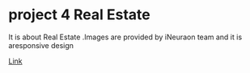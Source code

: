 
# project 4 Real Estate
 It is about Real Estate .Images are provided by iNeuraon team and it is  aresponsive design

 [Link](https://thunderous-dolphin-fb7b03.netlify.app)
